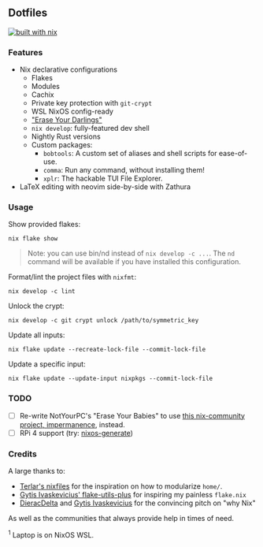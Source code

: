 ## Dotfiles

[![built with nix](https://builtwithnix.org/badge.svg)](https://builtwithnix.org)



### Features

 - Nix declarative configurations
   - Flakes
   - Modules
   - Cachix
   - Private key protection with `git-crypt`
   - WSL NixOS config-ready
   - ["Erase Your Darlings"](https://mt-caret.github.io/blog/posts/2020-06-29-optin-state.html)
   - `nix develop`: fully-featured dev shell
   - Nightly Rust versions
   - Custom packages:
     - `bobtools`: A custom set of aliases and shell scripts for ease-of-use.
     - `comma`: Run any command, without installing them!
     - `xplr`: The hackable TUI File Explorer.
 - LaTeX editing with neovim side-by-side with Zathura

### Usage

Show provided flakes:

```
nix flake show
```

> Note: you can use bin/nd instead of `nix develop -c ...`. The `nd` command will be available if you have installed this configuration.

Format/lint the project files with `nixfmt`:

```
nix develop -c lint
```

Unlock the crypt:

```
nix develop -c git crypt unlock /path/to/symmetric_key
```

Update all inputs:

```
nix flake update --recreate-lock-file --commit-lock-file
```

Update a specific input:

```
nix flake update --update-input nixpkgs --commit-lock-file
```

### TODO

 - [ ] Re-write NotYourPC's "Erase Your Babies" to use [this nix-community project, impermanence](https://github.com/nix-community/impermanence), instead.
 - [ ] RPi 4 support (try: [nixos-generate](https://github.com/nix-community/nixos-generators))

### Credits

A large thanks to:

 - [Terlar's nixfiles](https://github.com/terlar/nix-config) for the inspiration on how to modularize `home/`.
 - [Gytis Ivaskevicius' flake-utils-plus](https://github.com/gytis-ivaskevicius/flake-utils-plus) for inspiring my painless `flake.nix`
 - [DieracDelta](https://github.com/DieracDelta) and [Gytis Ivaskevicius](https://github.com/gytis-ivaskevicius) for the convincing pitch on "why Nix"

As well as the communities that always provide help in times of need.

<sup>1</sup> Laptop is on NixOS WSL.
